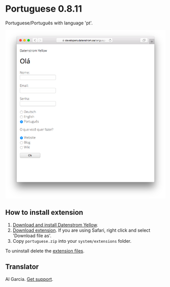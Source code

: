 Portuguese 0.8.11
================
Portuguese/Português with language 'pt'.

<p align="center"><img src="portuguese-screenshot.png?raw=true" alt="Screenshot"></p>

## How to install extension

1. [Download and install Datenstrom Yellow](https://github.com/datenstrom/yellow/).
2. [Download extension](https://github.com/datenstrom/yellow-extensions/raw/master/zip/portuguese.zip). If you are using Safari, right click and select 'Download file as'.
3. Copy `portuguese.zip` into your `system/extensions` folder.

To uninstall delete the [extension files](extension.ini).

## Translator

Al Garcia. [Get support](https://extensions.datenstrom.se/help/).
